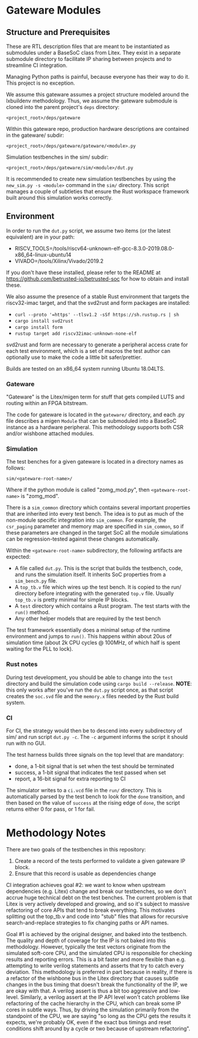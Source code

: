 # Gateware Modules

## Structure and Prerequisites

These are RTL description files that are meant to be instantiated as submodules
under a BaseSoC class from Litex. They exist in a separate submodule directory
to facilitate IP sharing between projects and to streamline CI integration.

Managing Python paths is painful, because everyone has their way to do it. This
project is no exception.

We assume this gateware assumes a project structure modeled around the
lxbuildenv methodology. Thus, we assume the gateware submodule is cloned
into the parent project's `deps` directory:

 `<project_root>/deps/gateware`

Within this gateware repo, production hardware descriptions are contained
in the gateware/ subdir: 

 `<project_root>/deps/gateware/gateware/<module>.py`

 Simulation testbenches in the sim/ subdir:
 
 `<project_root>/deps/gateware/sim/<module>/dut.py`
 
It is recommended to create new simulation testbenches by using the
`new_sim.py -s <module>` command in the `sim/` directory. This script manages
a couple of subtleties that ensure the Rust workspace framework built around
this simulation works correctly.

## Environment 

In order to run the `dut.py` script, we assume two items (or the latest equivalent) are in your path:

 - RISCV_TOOLS=/tools/riscv64-unknown-elf-gcc-8.3.0-2019.08.0-x86_64-linux-ubuntu14
 - VIVADO=/tools/Xilinx/Vivado/2019.2

If you don't have these installed, please refer to the README at
https://github.com/betrusted-io/betrusted-soc for how to obtain and
install these.

We also assume the presence of a stable Rust environment that targets 
the riscv32-imac target, and that the svd2rust and form packages are installed:

  - `curl --proto '=https' --tlsv1.2 -sSf https://sh.rustup.rs | sh`
  - `cargo install svd2rust`
  - `cargo install form`
  - `rustup target add riscv32imac-unknown-none-elf`

svd2rust and form are necessary to generate a peripheral access crate for each
test environment, which is a set of macros the test author can optionally
use to make the code a little bit safer/prettier.

Builds are tested on an x86_64 system running Ubuntu 18.04LTS. 

### Gateware

"Gateware" is the Litex/migen term for stuff that gets compiled LUTS and
 routing within an FPGA bitstream. 
 
 The code for gateware is located in the `gateware/` directory, and each
 .py file describes a migen `Module` that can be submoduled into a
 BaseSoC instance as a hardware peripheral. This methodology supports
 both CSR and/or wishbone attached modules.

### Simulation

The test benches for a given gateware is located in a directory names as follows:

 `sim/<gateware-root-name>/`

Where if the python module is called "zomg_mod.py", then `<gateware-root-name>` is "zomg_mod".

There is a `sim_common` directory which contains several important properties that
are inherited into every test bench. The idea is to put as much of the non-module specific
integration into `sim_common`. For example, the `csr_paging` parameter and memory
map are specified in `sim_common`, so if these parameters are changed in the target SoC
all the module simulations can be regression-tested against these changes automatically.

Within the `<gateware-root-name>` subdirectory, the following artifacts are expected:

 - A file called `dut.py`. This is the script that builds the testbench, code, and runs the simulation itself.
 It inherits SoC properties from a `sim_bench.py` file.
 - A `top_tb.v` file which wires up the test bench. It is copied to the run/ directory before integrating
   with the generated `top.v` file. Usually `top_tb.v` is pretty minimal for simple IP blocks.
 - A `test` directory which contains a Rust program. The test starts with the `run()` method. 
 - Any other helper models that are required by the test bench

The test framework essentially does a minimal setup of the runtime environment and jumps to `run()`. 
This happens within about 20us of simulation time (about 2k CPU cycles @ 100MHz, of which half 
is spent waiting for the PLL to lock).  

### Rust notes

During test development, you should be able to change into the `test` directory and build
the simulation code using `cargo build --release`. __NOTE__: this only works after
you've run the `dut.py` script once, as that script creates the `soc.svd` file and the `memory.x`
files needed by the Rust build system.
 
### CI

For CI, the strategy would then be to descend into every subdirectory of sim/ and
run script `dut.py -c`. The `-c` argument informs the script it should run with no GUI.

The test harness builds three signals on the top level that are mandatory:

- done, a 1-bit signal that is set when the test should be terminated
- success, a 1-bit signal that indicates the test passed when set
- report, a 16-bit signal for extra reporting to CI

The simulator writes to a `ci.vcd` file in the `run/` directory. This is automatically
parsed by the test bench to look for the `done` transition, and then based on the
value of `success` at the rising edge of `done`, the script returns either 0 for
pass, or 1 for fail.

# Methodology Notes

There are two goals of the testbenches in this repository:

 1. Create a record of the tests performed to validate a given gateware IP block.
 2. Ensure that this record is usable as dependencies change

CI integration achieves goal #&ZeroWidthSpace;2: we want to know when upstream
dependencies (e.g. Litex) change and break our testbenches, so we
don't accrue huge technical debt on the test benches. The current
problem is that Litex is very actively developed and growing, and so
it's subject to massive refactoring of core APIs that tend to break
everything. This motivates splitting out the top_tb.v and code into
"stub" files that allows for recursive search-and-replace strategies
to fix changing paths or API names.

Goal #&ZeroWidthSpace;1 is achieved by the original designer, and baked into the
testbench.  The quality and depth of coverage for the IP is not baked
into this methodology. However, typically the test vectors originate
from the simulated soft-core CPU, and the simulated CPU is responsible
for checking results and reporting errors. This is a bit faster and
more flexible than e.g. attempting to write verilog statements and
asserts that try to catch every deviation. This methodology is
preferred in part because in reality, if there is a refactor of the
wishbone bus in the Litex directory that causes subtle changes in the
bus timing that doesn't break the functionality of the IP, we are okay
with that. A verilog assert is thus a bit too aggressive and
low-level. Similarly, a verilog assert at the IP API level won't catch
problems like refactoring of the cache hierarchy in the CPU, which can
break some IP cores in subtle ways. Thus, by driving the simulation
primarily from the standpoint of the CPU, we are saying "so long as
the CPU gets the results it expects, we're probably OK, even if the
exact bus timings and reset conditions shift around by a cycle or
two because of upstream refactoring".
